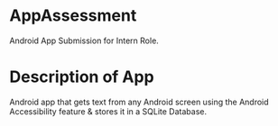 # AppAssessment
Android App Submission for Intern Role.

# Description of App
Android app that gets text from any Android screen using the Android Accessibility feature & stores it in a SQLite Database.

